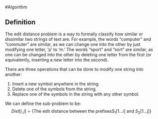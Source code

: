#Algorithm
## Definition
The edit distance problem is a way to formally classify how similar or dissimilar two strings of text are. For example, the words “computer” and “commuter” are similar, as we can change one into the other by just modifying one letter, ‘p’ to ‘m.’ The words “sport” and “sort” are similar, as one can be changed into the other by deleting one letter from the first (or equivalently, inserting a new letter into the second).

There are three operations that can be done to modify one string into another:
1. Insert a new symbol anywhere in the string. 
2. Delete one of the symbols from the string. 
3. Replace one of the symbols in the string with any other symbol.

We can define the sub-problem to be:
$$
	Dist[i,j] = \{\text{The edit distance between the prefixes} S_{1}[1...i]\text{ and } S_{2}[1...j]\}
$$
